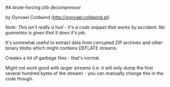 #A brute-forcing zlib decompressor

by Gynvael Coldwind (http://gynvael.coldwind.pl)

_Note: This isn't really a tool - it's a code snippet that works by accident. No guarantee is given that it does it's job._

It's somewhat useful to extract data from corrupted ZIP archives and other binary blobs which might contains DEFLATE streams.

Creates a lot of garbage files - that's normal.

Might not work good with larger streams (i.e. it will only dump the first several hundred bytes of the stream) - you can manually change this in the code though.
